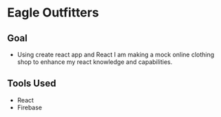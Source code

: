 # Eagle Outfitters

## Goal

- Using create react app and React I am making a mock online clothing shop to enhance my react knowledge and capabilities.

## Tools Used

- React
- Firebase